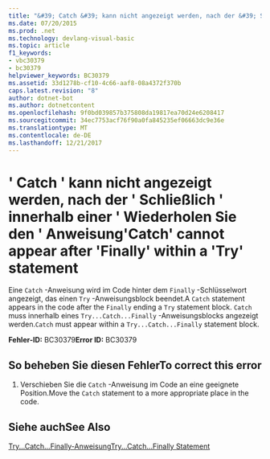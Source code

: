 ```yaml
---
title: "&#39; Catch &#39; kann nicht angezeigt werden, nach der &#39; Schließlich &#39; innerhalb einer &#39; Wiederholen Sie den &#39; Anweisung"
ms.date: 07/20/2015
ms.prod: .net
ms.technology: devlang-visual-basic
ms.topic: article
f1_keywords:
- vbc30379
- bc30379
helpviewer_keywords: BC30379
ms.assetid: 33d1278b-cf10-4c66-aaf8-08a4372f370b
caps.latest.revision: "8"
author: dotnet-bot
ms.author: dotnetcontent
ms.openlocfilehash: 9f0bd039857b375808da19817ea70d24e6208417
ms.sourcegitcommit: 34ec7753acf76f90a0fa845235ef06663dc9e36e
ms.translationtype: MT
ms.contentlocale: de-DE
ms.lasthandoff: 12/21/2017
---
```

# <a name="39catch39-cannot-appear-after-39finally39-within-a-39try39-statement"></a><span data-ttu-id="9ddf0-102">&#39; Catch &#39; kann nicht angezeigt werden, nach der &#39; Schließlich &#39; innerhalb einer &#39; Wiederholen Sie den &#39; Anweisung</span><span class="sxs-lookup"><span data-stu-id="9ddf0-102">&#39;Catch&#39; cannot appear after &#39;Finally&#39; within a &#39;Try&#39; statement</span></span>
<span data-ttu-id="9ddf0-103">Eine `Catch` -Anweisung wird im Code hinter dem `Finally` -Schlüsselwort angezeigt, das einen `Try` -Anweisungsblock beendet.</span><span class="sxs-lookup"><span data-stu-id="9ddf0-103">A `Catch` statement appears in the code after the `Finally` ending a `Try` statement block.</span></span> <span data-ttu-id="9ddf0-104">`Catch` muss innerhalb eines `Try...Catch...Finally` -Anweisungsblocks angezeigt werden.</span><span class="sxs-lookup"><span data-stu-id="9ddf0-104">`Catch` must appear within a `Try...Catch...Finally` statement block.</span></span>  
  
 <span data-ttu-id="9ddf0-105">**Fehler-ID:** BC30379</span><span class="sxs-lookup"><span data-stu-id="9ddf0-105">**Error ID:** BC30379</span></span>  
  
## <a name="to-correct-this-error"></a><span data-ttu-id="9ddf0-106">So beheben Sie diesen Fehler</span><span class="sxs-lookup"><span data-stu-id="9ddf0-106">To correct this error</span></span>  
  
1.  <span data-ttu-id="9ddf0-107">Verschieben Sie die `Catch` -Anweisung im Code an eine geeignete Position.</span><span class="sxs-lookup"><span data-stu-id="9ddf0-107">Move the `Catch` statement to a more appropriate place in the code.</span></span>  
  
## <a name="see-also"></a><span data-ttu-id="9ddf0-108">Siehe auch</span><span class="sxs-lookup"><span data-stu-id="9ddf0-108">See Also</span></span>  
 [<span data-ttu-id="9ddf0-109">Try...Catch...Finally-Anweisung</span><span class="sxs-lookup"><span data-stu-id="9ddf0-109">Try...Catch...Finally Statement</span></span>](../../visual-basic/language-reference/statements/try-catch-finally-statement.md)  
 
